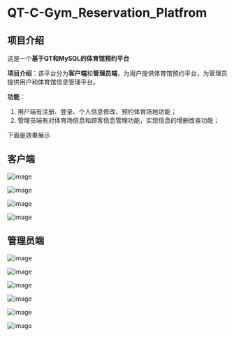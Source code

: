 # QT-C-Gym_Reservation_Platfrom

## 项目介绍

这是一个**基于QT和MySQL的体育馆预约平台**

**项目介绍**：该平台分为**客户端**和**管理员端**，为用户提供体育馆预约平台，为管理员提供用户和体育馆信息管理平台。

**功能**：
1. 用户端有注册、登录、个人信息修改、预约体育场地功能；
2. 管理员端有对体育场信息和顾客信息管理功能，实现信息的增删改查功能；

下面是效果展示

## 客户端

![image](https://github.com/user-attachments/assets/b623399c-f6cb-42e6-8678-23efa347503c)

![image](https://github.com/user-attachments/assets/eee6e94f-9360-42e7-897a-4300826740a9)

![image](https://github.com/user-attachments/assets/9dbac4f4-efcc-4a7e-bd68-97c803114d9e)

![image](https://github.com/user-attachments/assets/049f1446-f403-4638-9a5b-f81dc1421100)

## 管理员端

![image](https://github.com/user-attachments/assets/ddac54ba-3e07-41e2-90c6-6636f2da49c3)

![image](https://github.com/user-attachments/assets/bfcf16d4-724d-42b4-a694-897d06dcf83c)

![image](https://github.com/user-attachments/assets/b73c1e2b-1774-4327-9e05-108b47fdfd9a)

![image](https://github.com/user-attachments/assets/faa4e00e-da35-4093-b307-85ead32e3385)

![image](https://github.com/user-attachments/assets/37e2f983-899e-4cd4-b0f3-4b8c778ddb53)

![image](https://github.com/user-attachments/assets/dffa79d5-2265-47a9-a600-abe63e6a47f5)
